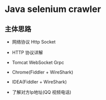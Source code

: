 # Java selenium crawler

## 主体思路

- 网络协议 Http Socket 

- HTTP 协议详解

- Tomcat WebSocket Grpc

- Chrome(Fiddler + WireShark)

- IDEA(Fiddler + WireShark)

- 了解对方Ip地址(QQ 视频电话)
